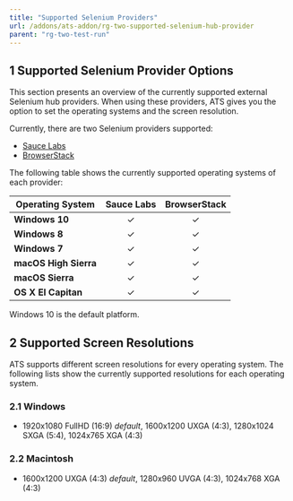 ```yaml
---
title: "Supported Selenium Providers" 
url: /addons/ats-addon/rg-two-supported-selenium-hub-provider
parent: "rg-two-test-run"
---
```


## 1 Supported Selenium Provider Options

This section presents an overview of the currently supported external Selenium hub providers. When using these providers, ATS gives you the option to set the operating systems and the screen resolution.

Currently, there are two Selenium providers supported:

* [Sauce Labs](http://www.saucelabs.com/)
* [BrowserStack](http://www.browserstack.com/)

The following table shows the currently supported operating systems of each provider:

Operating System       | Sauce Labs | BrowserStack
---------------------- | :--------: | :------------:
**Windows 10**         | &#10003;   | &#10003;
**Windows 8**          | &#10003;   | &#10003;
**Windows 7**          | &#10003;   | &#10003;
**macOS High Sierra**  | &#10003;   | &#10003;
**macOS Sierra**       | &#10003;   | &#10003;
**OS X El Capitan**    | &#10003;   | &#10003;

Windows 10 is the default platform.

## 2 Supported Screen Resolutions

ATS supports different screen resolutions for every operating system. The following lists show the currently supported resolutions for each operating system.

### 2.1 Windows

* 1920x1080 FullHD (16:9) *default*, 1600x1200 UXGA (4:3), 1280x1024 SXGA (5:4), 1024x765 XGA (4:3)

### 2.2 Macintosh

* 1600x1200 UXGA (4:3) *default*, 1280x960 UVGA (4:3), 1024x768 XGA (4:3)
